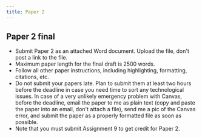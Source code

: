 ```yaml
---
title: Paper 2
---
```


## Paper 2 final

- Submit Paper 2 as an attached Word document. Upload the file, don't post a link to the file.
- Maximum paper length for the final draft is 2500 words.
- Follow all other paper instructions, including highlighting, formatting, citations, etc.
- Do not submit your papers late. Plan to submit them at least two hours before the deadline in case you need time to sort any technological issues. In case of a very unlikely emergency problem with Canvas, before the deadline, email the paper to me as plain text (copy and paste the paper into an email, don't attach a file), send me a pic of the Canvas error, and submit the paper as a properly formatted file as soon as possible.
- Note that you must submit Assignment 9 to get credit for Paper 2.
